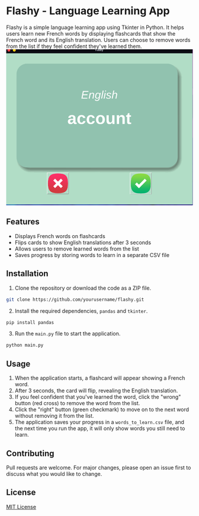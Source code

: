 # Flashy - Language Learning App

Flashy is a simple language learning app using Tkinter in Python. It helps users learn new French words by displaying flashcards that show the French word and its English translation. Users can choose to remove words from the list if they feel confident they've learned them.
![python_flash_card_screenshot.png](python_flash_card_screenshot.png)
## Features

- Displays French words on flashcards
- Flips cards to show English translations after 3 seconds
- Allows users to remove learned words from the list
- Saves progress by storing words to learn in a separate CSV file

## Installation

1. Clone the repository or download the code as a ZIP file.

```sh
git clone https://github.com/yourusername/flashy.git
```

2. Install the required dependencies, `pandas` and `tkinter`.

```sh
pip install pandas
```

3. Run the `main.py` file to start the application.

```sh
python main.py
```

## Usage

1. When the application starts, a flashcard will appear showing a French word.
2. After 3 seconds, the card will flip, revealing the English translation.
3. If you feel confident that you've learned the word, click the "wrong" button (red cross) to remove the word from the list.
4. Click the "right" button (green checkmark) to move on to the next word without removing it from the list.
5. The application saves your progress in a `words_to_learn.csv` file, and the next time you run the app, it will only show words you still need to learn.

## Contributing

Pull requests are welcome. For major changes, please open an issue first to discuss what you would like to change.

## License

[MIT License](https://choosealicense.com/licenses/mit/)